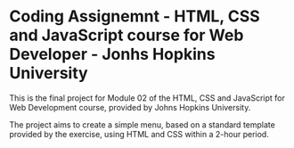# Coding Assignemnt - HTML, CSS and JavaScript course for Web Developer - Jonhs Hopkins University
This is the final project for Module 02 of the HTML, CSS and JavaScript for Web Development course, provided by Johns Hopkins University.

The project aims to create a simple menu, based on a standard template provided by the exercise, using HTML and CSS within a 2-hour period.
